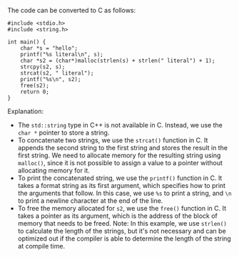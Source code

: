 The code can be converted to C as follows:
```
#include <stdio.h>
#include <string.h>

int main() {
    char *s = "hello";
    printf("%s literal\n", s);
    char *s2 = (char*)malloc(strlen(s) + strlen(" literal") + 1);
    strcpy(s2, s);
    strcat(s2, " literal");
    printf("%s\n", s2);
    free(s2);
    return 0;
}
```
Explanation:

* The `std::string` type in C++ is not available in C. Instead, we use the `char *` pointer to store a string.
* To concatenate two strings, we use the `strcat()` function in C. It appends the second string to the first string and stores the result in the first string. We need to allocate memory for the resulting string using `malloc()`, since it is not possible to assign a value to a pointer without allocating memory for it.
* To print the concatenated string, we use the `printf()` function in C. It takes a format string as its first argument, which specifies how to print the arguments that follow. In this case, we use `%s` to print a string, and `\n` to print a newline character at the end of the line.
* To free the memory allocated for `s2`, we use the `free()` function in C. It takes a pointer as its argument, which is the address of the block of memory that needs to be freed.
Note: In this example, we use `strlen()` to calculate the length of the strings, but it's not necessary and can be optimized out if the compiler is able to determine the length of the string at compile time.
